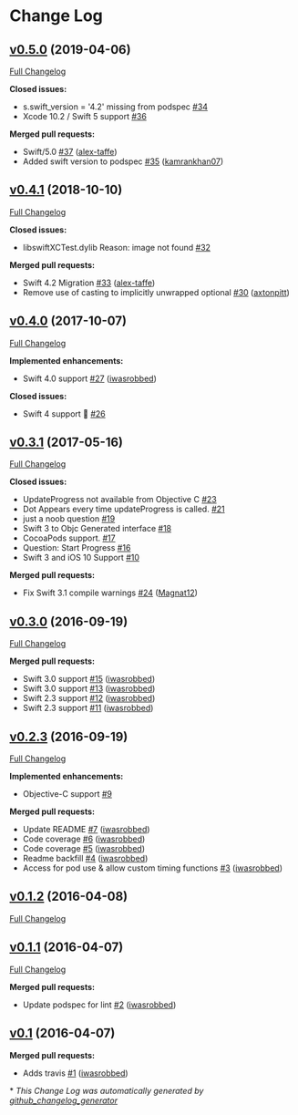# Change Log

## [v0.5.0](https://github.com/iwasrobbed/RPCircularProgress/tree/v0.5.0) (2019-04-06)
[Full Changelog](https://github.com/iwasrobbed/RPCircularProgress/compare/v0.4.1...v0.5.0)

**Closed issues:**

- s.swift\_version = '4.2' missing from podspec [\#34](https://github.com/iwasrobbed/RPCircularProgress/issues/34)
- Xcode 10.2 / Swift 5 support [\#36](https://github.com/iwasrobbed/RPCircularProgress/issues/36)

**Merged pull requests:**

- Swift/5.0 [\#37](https://github.com/iwasrobbed/RPCircularProgress/pull/37) ([alex-taffe](https://github.com/alex-taffe))
- Added swift version to podspec [\#35](https://github.com/iwasrobbed/RPCircularProgress/pull/35) ([kamrankhan07](https://github.com/kamrankhan07))

## [v0.4.1](https://github.com/iwasrobbed/RPCircularProgress/tree/v0.4.1) (2018-10-10)
[Full Changelog](https://github.com/iwasrobbed/RPCircularProgress/compare/v0.4.0...v0.4.1)

**Closed issues:**

- libswiftXCTest.dylib   Reason: image not found [\#32](https://github.com/iwasrobbed/RPCircularProgress/issues/32)

**Merged pull requests:**

- Swift 4.2 Migration [\#33](https://github.com/iwasrobbed/RPCircularProgress/pull/33) ([alex-taffe](https://github.com/alex-taffe))
- Remove use of casting to implicitly unwrapped optional [\#30](https://github.com/iwasrobbed/RPCircularProgress/pull/30) ([axtonpitt](https://github.com/axtonpitt))

## [v0.4.0](https://github.com/iwasrobbed/RPCircularProgress/tree/v0.4.0) (2017-10-07)
[Full Changelog](https://github.com/iwasrobbed/RPCircularProgress/compare/v0.3.1...v0.4.0)

**Implemented enhancements:**

- Swift 4.0 support [\#27](https://github.com/iwasrobbed/RPCircularProgress/pull/27) ([iwasrobbed](https://github.com/iwasrobbed))

**Closed issues:**

- Swift 4 support 🙏 [\#26](https://github.com/iwasrobbed/RPCircularProgress/issues/26)

## [v0.3.1](https://github.com/iwasrobbed/RPCircularProgress/tree/v0.3.1) (2017-05-16)
[Full Changelog](https://github.com/iwasrobbed/RPCircularProgress/compare/v0.3.0...v0.3.1)

**Closed issues:**

- UpdateProgress not available from Objective C [\#23](https://github.com/iwasrobbed/RPCircularProgress/issues/23)
- Dot Appears every time updateProgress is called. [\#21](https://github.com/iwasrobbed/RPCircularProgress/issues/21)
- just a noob question [\#19](https://github.com/iwasrobbed/RPCircularProgress/issues/19)
- Swift 3 to Objc Generated interface  [\#18](https://github.com/iwasrobbed/RPCircularProgress/issues/18)
- CocoaPods support. [\#17](https://github.com/iwasrobbed/RPCircularProgress/issues/17)
- Question: Start Progress [\#16](https://github.com/iwasrobbed/RPCircularProgress/issues/16)
- Swift 3 and iOS 10 Support [\#10](https://github.com/iwasrobbed/RPCircularProgress/issues/10)

**Merged pull requests:**

- Fix Swift 3.1 compile warnings [\#24](https://github.com/iwasrobbed/RPCircularProgress/pull/24) ([Magnat12](https://github.com/Magnat12))

## [v0.3.0](https://github.com/iwasrobbed/RPCircularProgress/tree/v0.3.0) (2016-09-19)
[Full Changelog](https://github.com/iwasrobbed/RPCircularProgress/compare/v0.2.3...v0.3.0)

**Merged pull requests:**

- Swift 3.0 support [\#15](https://github.com/iwasrobbed/RPCircularProgress/pull/15) ([iwasrobbed](https://github.com/iwasrobbed))
- Swift 3.0 support [\#13](https://github.com/iwasrobbed/RPCircularProgress/pull/13) ([iwasrobbed](https://github.com/iwasrobbed))
- Swift 2.3 support [\#12](https://github.com/iwasrobbed/RPCircularProgress/pull/12) ([iwasrobbed](https://github.com/iwasrobbed))
- Swift 2.3 support [\#11](https://github.com/iwasrobbed/RPCircularProgress/pull/11) ([iwasrobbed](https://github.com/iwasrobbed))

## [v0.2.3](https://github.com/iwasrobbed/RPCircularProgress/tree/v0.2.3) (2016-09-19)
[Full Changelog](https://github.com/iwasrobbed/RPCircularProgress/compare/v0.1.2...v0.2.3)

**Implemented enhancements:**

- Objective-C support [\#9](https://github.com/iwasrobbed/RPCircularProgress/issues/9)

**Merged pull requests:**

- Update README [\#7](https://github.com/iwasrobbed/RPCircularProgress/pull/7) ([iwasrobbed](https://github.com/iwasrobbed))
- Code coverage  [\#6](https://github.com/iwasrobbed/RPCircularProgress/pull/6) ([iwasrobbed](https://github.com/iwasrobbed))
- Code coverage [\#5](https://github.com/iwasrobbed/RPCircularProgress/pull/5) ([iwasrobbed](https://github.com/iwasrobbed))
- Readme backfill  [\#4](https://github.com/iwasrobbed/RPCircularProgress/pull/4) ([iwasrobbed](https://github.com/iwasrobbed))
- Access for pod use & allow custom timing functions [\#3](https://github.com/iwasrobbed/RPCircularProgress/pull/3) ([iwasrobbed](https://github.com/iwasrobbed))

## [v0.1.2](https://github.com/iwasrobbed/RPCircularProgress/tree/v0.1.2) (2016-04-08)
[Full Changelog](https://github.com/iwasrobbed/RPCircularProgress/compare/v0.1.1...v0.1.2)

## [v0.1.1](https://github.com/iwasrobbed/RPCircularProgress/tree/v0.1.1) (2016-04-07)
[Full Changelog](https://github.com/iwasrobbed/RPCircularProgress/compare/v0.1...v0.1.1)

**Merged pull requests:**

- Update podspec for lint [\#2](https://github.com/iwasrobbed/RPCircularProgress/pull/2) ([iwasrobbed](https://github.com/iwasrobbed))

## [v0.1](https://github.com/iwasrobbed/RPCircularProgress/tree/v0.1) (2016-04-07)
**Merged pull requests:**

- Adds travis [\#1](https://github.com/iwasrobbed/RPCircularProgress/pull/1) ([iwasrobbed](https://github.com/iwasrobbed))



\* *This Change Log was automatically generated by [github_changelog_generator](https://github.com/skywinder/Github-Changelog-Generator)*
